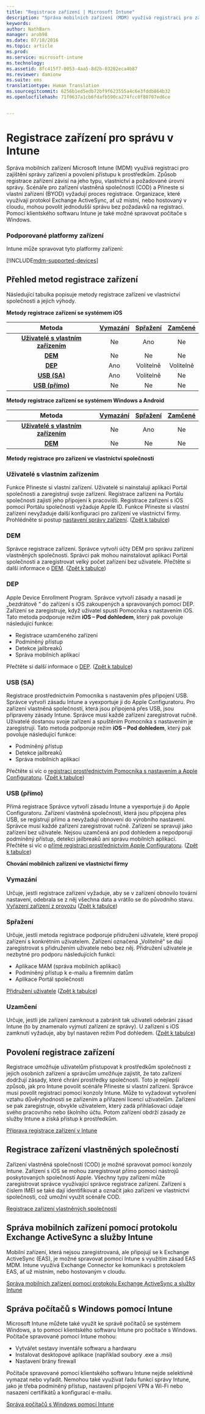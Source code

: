 ```yaml
---
title: "Registrace zařízení | Microsoft Intune"
description: "Správa mobilních zařízení (MDM) využívá registraci pro zajištění správy zařízení a povolení přístupu k prostředkům."
keywords: 
author: NathBarn
manager: arob98
ms.date: 07/18/2016
ms.topic: article
ms.prod: 
ms.service: microsoft-intune
ms.technology: 
ms.assetid: 8fc415f7-0053-4aa5-8d2b-03202eca4b87
ms.reviewer: damionw
ms.suite: ems
translationtype: Human Translation
ms.sourcegitcommit: 6256b1ed5edb72bf9f623555a4c6e3fddb864b32
ms.openlocfilehash: 71f0637a1cb6fdafb590ca274fcc0f80707ed6ce


---
```


# Registrace zařízení pro správu v Intune
Správa mobilních zařízení Microsoft Intune (MDM) využívá registraci pro zajištění správy zařízení a povolení přístupu k prostředkům. Způsob registrace zařízení závisí na jeho typu, vlastnictví a požadované úrovni správy. Scénáře pro zařízení vlastněná společností (COD) a Přineste si vlastní zařízení (BYOD) vyžadují proces registrace. Organizace, které využívají protokol Exchange ActiveSync, ať už místní, nebo hostovaný v cloudu, mohou povolit jednodušší správu bez požadavků na registraci. Pomocí klientského softwaru Intune je také možné spravovat počítače s Windows.

###  Podporované platformy zařízení

Intune může spravovat tyto platformy zařízení:

[!INCLUDE[mdm-supported-devices](../includes/mdm-supported-devices.md)]

## Přehled metod registrace zařízení

Následující tabulka popisuje metody registrace zařízení ve vlastnictví společnosti a jejich výhody.

**Metody registrace zařízení se systémem iOS**

| **Metoda** |  **[Vymazání](#Wipe)** | **[Spřažení](#Affinity)**   |   **[Zamčené](#Lock)** |
|:---:|:---:|:---:|:---:|
|**[Uživatelé s vlastním zařízením](#BYOD)** | Ne|    Ano |   Ne |
|**[DEM](#DEM)**|   Ne |Ne |Ne  |
|**[DEP](#DEP)**|   Ano |   Volitelně |   Volitelně|
|**[USB (SA)](#USB-SA)**| Ano |   Volitelně |   Ne|
|**[USB (přímo)](#USB-Direct)**| Ne |    Ne  | Ne|

**Metody registrace zařízení se systémem Windows a Android**

| **Metoda** |  **[Vymazání](#Wipe)** | **[Spřažení](#Affinity)**   |   **[Zamčené](#Lock)** |
|:---:|:---:|:---:|:---:|
|**[Uživatelé s vlastním zařízením](#BYOD)** | Ne|    Ano |   Ne |
|**[DEM](#DEM)**|   Ne |Ne |Ne  |

**Metody registrace pro zařízení ve vlastnictví společnosti**

### Uživatelé s vlastním zařízením
Funkce Přineste si vlastní zařízení. Uživatelé si nainstalují aplikaci Portál společnosti a zaregistrují svoje zařízení. Registrace zařízení na Portálu společnosti zajistí jeho připojení k pracovišti. Registrace zařízení s iOS pomocí Portálu společnosti vyžaduje Apple ID. Funkce Přineste si vlastní zařízení nevyžaduje další konfiguraci pro zařízení ve vlastnictví firmy. Prohlédněte si postup [nastavení správy zařízení](get-ready-to-enroll-devices-in-microsoft-intune.md#set-up-device-management). ([Zpět k tabulce](#overview-of-device-enrollment-methods))

### DEM
Správce registrace zařízení. Správce vytvoří účty DEM pro správu zařízení vlastněných společností. Správci pak mohou nainstalovat aplikaci Portál společnosti a zaregistrovat velký počet zařízení bez uživatele. Přečtěte si další informace o [DEM](enroll-corporate-owned-devices-with-the-device-enrollment-manager-in-microsoft-intune.md). ([Zpět k tabulce](#overview-of-device-enrollment-methods))

### DEP
Apple Device Enrollment Program. Správce vytvoří zásady a nasadí je „bezdrátově “ do zařízení s iOS zakoupených a spravovaných pomocí DEP. Zařízení se zaregistruje, když uživatel spustí Pomocníka s nastavením iOS. Tato metoda podporuje režim **iOS – Pod dohledem**, který pak povoluje následující funkce:
  - Registrace uzamčeného zařízení
  - Podmíněný přístup
  - Detekce jailbreaků
  - Správa mobilních aplikací

Přečtěte si další informace o [DEP](ios-device-enrollment-program-in-microsoft-intune.md). ([Zpět k tabulce](#overview-of-device-enrollment-methods))

### USB (SA)
Registrace prostřednictvím Pomocníka s nastavením přes připojení USB. Správce vytvoří zásadu Intune a vyexportuje ji do Apple Configuratoru. Pro zařízení vlastněná společností, která jsou připojená přes USB, jsou připraveny zásady Intune. Správce musí každé zařízení zaregistrovat ručně. Uživatelé dostanou svoje zařízení a spuštěním Pomocníka s nastavením je zaregistrují. Tato metoda podporuje režim **iOS – Pod dohledem**, který pak povoluje následující funkce:
  - Podmíněný přístup
  - Detekce jailbreaků
  - Správa mobilních aplikací

Přečtěte si víc o [registraci prostřednictvím Pomocníka s nastavením a Apple Configuratoru](ios-setup-assistant-enrollment-in-microsoft-intune.md). ([Zpět k tabulce](#overview-of-device-enrollment-methods))

### USB (přímo)
Přímá registrace Správce vytvoří zásadu Intune a vyexportuje ji do Apple Configuratoru. Zařízení vlastněná společností, která jsou připojena přes USB, se registrují přímo a nevyžadují obnovení do výrobního nastavení. Správce musí každé zařízení zaregistrovat ručně. Zařízení se spravují jako zařízení bez uživatele. Nejsou uzamčená ani pod dohledem a nepodporují podmíněný přístup, detekci jailbreaků ani správu mobilních aplikací. Přečtěte si víc o [přímé registraci prostřednictvím Apple Configuratoru](ios-direct-enrollment-in-microsoft-intune.md). ([Zpět k tabulce](#overview-of-device-enrollment-methods))

**Chování mobilních zařízení ve vlastnictví firmy**

### Vymazání
Určuje, jestli registrace zařízení vyžaduje, aby se v zařízení obnovilo tovární nastavení, odebrala se z něj všechna data a vrátilo se do původního stavu.
[Vyřazení zařízení z provozu](retire-devices-from-microsoft-intune-management.md) ([Zpět k tabulce](#overview-of-device-enrollment-methods))

### Spřažení
Určuje, jestli metoda registrace podporuje přidružení uživatele, které propojí zařízení s konkrétním uživatelem. Zařízení označená „Volitelně“ se dají zaregistrovat s přidružením uživatele nebo bez něj. Přidružení uživatele je nezbytné pro podporu následujících funkcí:
  - Aplikace MAM (správa mobilních aplikací)
  - Podmíněný přístup k e-mailu a firemním datům
  - Aplikace Portál společnosti

[Přidružení uživatele](enroll-corporate-owned-ios-devices-in-microsoft-intune.md#user-affinity-for-ios-corporate-owned-devices-using-the-company-portal) ([Zpět k tabulce](#overview-of-device-enrollment-methods))

### Uzamčení
Určuje, jestli jde zařízení zamknout a zabránit tak uživateli odebrání zásad Intune (to by znamenalo vyjmutí zařízení ze správy). U zařízení s iOS zamknutí vyžaduje, aby byl nastaven režim Pod dohledem.
([Zpět k tabulce](#overview-of-device-enrollment-methods))

## Povolení registrace zařízení  
 Registrace umožňuje uživatelům přistupovat k prostředkům společnosti z jejich osobních zařízení a správcům umožňuje zajistit, že tato zařízení dodržují zásady, které chrání prostředky společnosti. Toto je nejlepší způsob, jak pro Intune povolit scénáře Přineste si vlastní zařízení. Správce musí povolit registraci pomocí konzoly Intune. Může to vyžadovat vytvoření vztahu důvěryhodnosti se zařízením a přiřazení licencí uživatelům. Zařízení se pak zaregistruje, obvykle uživatelem, který zadá přihlašovací údaje svého pracovního nebo školního účtu. Potom zařízení obdrží zásady ze služby Intune a získá přístup k prostředkům.

[Příprava registrace zařízení v Intune](get-ready-to-enroll-devices-in-microsoft-intune.md)

## Registrace zařízení vlastněných společností
Zařízení vlastněná společností (COD) je možné spravovat pomocí konzoly Intune. Zařízení s iOS se mohou zaregistrovat přímo pomocí nástrojů poskytovaných společností Apple. Všechny typy zařízení může zaregistrovat správce využívající správce registrace zařízení. Zařízení s číslem IMEI se také dají identifikovat a označit jako zařízení ve vlastnictví společnosti, což umožní využít scénáře COD.

[Registrace zařízení vlastněných společností](manage-corporate-owned-devices.md)

## Správa mobilních zařízení pomocí protokolu Exchange ActiveSync a služby Intune
Mobilní zařízení, která nejsou zaregistrovaná, ale připojují se k Exchange ActiveSync (EAS), je možné spravovat pomocí Intune s využitím zásad EAS MDM. Intune využívá Exchange Connector ke komunikaci s protokolem EAS, ať už místním, nebo hostovaným v cloudu.

[Správa mobilních zařízení pomocí protokolu Exchange ActiveSync a služby Intune](mobile-device-management-with-exchange-activesync-and-microsoft-intune.md)


## Správa počítačů s Windows pomocí Intune  
Microsoft Intune můžete také využít ke správě počítačů se systémem Windows, a to pomocí klientského softwaru Intune pro počítače s Windows. Počítače spravované pomocí Intune mohou:

 - Vytvářet sestavy inventáře softwaru a hardwaru
 - Instalovat desktopové aplikace (například soubory .exe a .msi)
 - Nastavení brány firewall

Počítače spravované pomocí klientského softwaru Intune nejde selektivně vymazat nebo vyřadit. Nemohou také využívat řadu funkcí správy Intune, jako je třeba podmíněný přístup, nastavení připojení VPN a Wi-Fi nebo nasazení certifikátů a konfigurací e-mailu.

[Správa počítačů s Windows pomocí Intune](manage-windows-pcs-with-microsoft-intune.md)



<!--HONumber=Jul16_HO4-->



